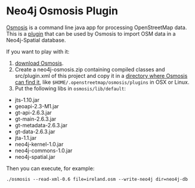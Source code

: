 Neo4j Osmosis Plugin
=============
 
[Osmosis](http://wiki.openstreetmap.org/wiki/Osmosis) is a command line java app for processing OpenStreetMap data.
This is a [plugin](http://wiki.openstreetmap.org/wiki/Osmosis/WritingPlugins) that can be used by Osmosis to 
import OSM data in a Neo4j-Spatial database.

If you want to play with it: 

1. [download Osmosis](http://dev.openstreetmap.org/~bretth/osmosis-build/osmosis-bin-latest.zip).
2. Create a neo4j-osmosis.zip containing compiled classes and src/plugin.xml of this project and copy 
it in a [directory where Osmosis can find it](http://wiki.openstreetmap.org/wiki/Osmosis/Detailed_Usage#Plugin_Tasks), like
`$HOME/.openstreetmap/osmosis/plugins` in OSX or Linux.
3. Put the following libs in `osmosis/lib/default`:


* jts-1.10.jar
* geoapi-2.3-M1.jar
* gt-api-2.6.3.jar
* gt-main-2.6.3.jar
* gt-metadata-2.6.3.jar
* gt-data-2.6.3.jar
* jta-1.1.jar
* neo4j-kernel-1.0.jar
* neo4j-commons-1.0.jar
* neo4j-spatial.jar

Then you can execute, for example:

	./osmosis --read-xml-0.6 file=ireland.osm --write-neo4j dir=neo4j-db
